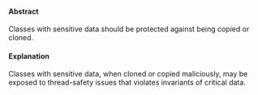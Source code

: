 #### Abstract
Classes with sensitive data should be protected against being copied or cloned. 

#### Explanation
Classes with sensitive data, when cloned or copied maliciously, may be exposed to thread-safety issues that violates invariants of critical data. 
